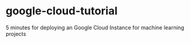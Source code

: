 # google-cloud-tutorial
5 minutes for deploying an Google Cloud Instance for machine learning projects 
